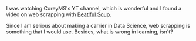 I was watching CoreyMS's YT channel, which is wonderful and I found a video on web scrapping with 
[Beatiful Soup](https://www.youtube.com/watch?v=ng2o98k983k).

Since I am serious about making a carrier in Data Science, web scrapping is something that I would use. Besides, what is wrong in learning, isn't?